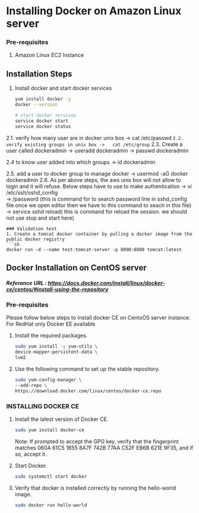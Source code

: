 # Installing Docker on Amazon Linux server

### Pre-requisites
1. Amazon Linux EC2 Instance

## Installation Steps

1. Install docker and start docker services
   ```sh 
   yum install docker -y
   docker --version 
   
   # start docker services
   service docker start
   service docker status
   ```
 2.1. verify how many user are in docker unix box
     ->  cat /etc/passwd
        ```
 2.2.   verify existing groups in unix box
     ->   cat /etc/group
        ```
 2.3. Create a user called dockeradmin
      ->   useradd dockeradmin
      ->   passwd dockeradmin
      
 2.4  to know user added into which groups
       -> id dockeradmin

 2.5. add a user to docker group to manage docker 
      -> usermod -aG docker dockeradmin
 2.6. As per above steps, the aws unix box will not allow to login and it will refuse. Below steps have to use to make authentication
      ->  vi /etc/ssh/sshd_config  
      -> /password (this is command for to search password line in sshd_config file.once we open editor then we have to this command to seach in this file)      
      -> service sshd reload( this is command for reload the session. we should not use stop and start here)
      
   
  
       
           
      
   ```
### Validation test
1. Create a tomcat docker container by pulling a docker image from the public docker registry
   ```sh
   docker run -d --name test-tomcat-server -p 8090:8080 tomcat:latest
   ```

## Docker Installation on CentOS server
##### Referance URL : https://docs.docker.com/install/linux/docker-ce/centos/#install-using-the-repository
### Pre-requisites

Please follow below steps to install docker CE on CentoOS server instance. For RedHat only Docker EE available 

1. Install the required packages.

   ```sh 
   sudo yum install -y yum-utils \
   device-mapper-persistent-data \
   lvm2
   ```
  
1. Use the following command to set up the stable repository.
 
   ```sh 
   sudo yum-config-manager \
   --add-repo \
   https://download.docker.com/linux/centos/docker-ce.repo
   ```

### INSTALLING DOCKER CE

1. Install the latest version of Docker CE.
   ```sh 
   sudo yum install docker-ce
   ```

   Note: If prompted to accept the GPG key, verify that the fingerprint matches 
060A 61C5 1B55 8A7F 742B 77AA C52F EB6B 621E 9F35, and if so, accept it.

1. Start Docker.
   ```sh 
   sudo systemctl start docker
   ```

1. Verify that docker is installed correctly by running the hello-world image.
   ```sh
   sudo docker run hello-world
   ```
